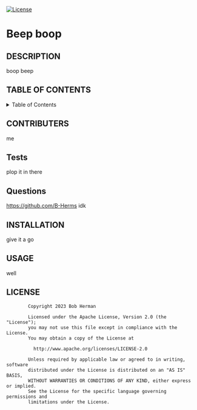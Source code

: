 [![License](https://img.shields.io/badge/License-Apache_2.0-blue.svg)](https://opensource.org/licenses/Apache-2.0)
# Beep boop

## DESCRIPTION
boop beep
## TABLE OF CONTENTS
<details> 
<summary> Table of Contents  </summary>

[DESCRIPTION](idk#DESCRIPTION)
    
[CONTRIBUTERS](idk#CONTRIBUERS)
    
[TESTS](idk#TESTS)
    
[QUESTIONS](idk#QUESTIONS)
    
[INSTALLATION](idk#INSTALLATION)
    
[USAGE](idk#USAGE)
    
[LICENSE](idk#LICENSE)
</details>    
    
## CONTRIBUTERS
me
    
## Tests
plop it in there
    
## Questions
https://github.com/B-Herms
idk
    
## INSTALLATION
give it a go
    
## USAGE
well
    
## LICENSE

            Copyright 2023 Bob Herman

            Licensed under the Apache License, Version 2.0 (the "License");
            you may not use this file except in compliance with the License.
            You may obtain a copy of the License at
         
              http://www.apache.org/licenses/LICENSE-2.0
         
            Unless required by applicable law or agreed to in writing, software
            distributed under the License is distributed on an "AS IS" BASIS,
            WITHOUT WARRANTIES OR CONDITIONS OF ANY KIND, either express or implied.
            See the License for the specific language governing permissions and
            limitations under the License.

    
